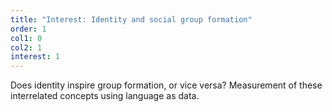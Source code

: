 ```yaml
---
title: "Interest: Identity and social group formation"
order: 1
col1: 0
col2: 1
interest: 1
---
```


Does identity inspire group formation, or vice versa? Measurement of these interrelated concepts using language as data.
